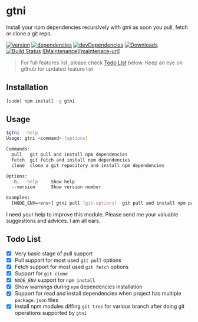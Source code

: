 gtni
====
Install your npm dependencies recursively with gtni as soon you pull, fetch or clone a git repo.

[![version][npm-version]][npm-url] [![dependencies][npm-dependencies]][dep-status] [![devDependencies][npm-dev-dependencies]][devdep-status] [![Downloads][npm-total-downloads]][npm-url] [![Build Status][travis-url]][travis-details] [![Maintenance][maintenace-url]][maintenance-url]

>For full features list, please check [Todo List](#todo-list) below. Keep an eye on github for updated feature list

Installation
-------------
```sh
[sudo] npm install -g gtni
```
Usage
------
```sh
$gtni --help
Usage: gtni <command> [options]

Commands:
  pull   git pull and install npm dependencies
  fetch  git fetch and install npm dependencies
  clone  clone a git repository and install npm dependencies

Options:
  -h, --help     Show help                                             [boolean]
  --version      Show version number                                   [boolean]

Examples:
  [NODE_ENV=<env>] gtni pull [git-options]  git pull and install npm packages

```
I need your help to improve this module. Please send me your valuable suggestions and advices. I am all ears.

Todo List
---------
- [x] Very basic stage of pull support
- [x] Pull support for most used `git pull` options
- [x] Fetch support for most used `git fetch` options
- [x] Support for `git clone`
- [x] `NODE_ENV` support for `npm install`
- [x] Show warnings during `npm` dependencies installation
- [x] Support for read and install dependencies when project has multiple `package.json` files
- [x] Install npm modules diffing `git tree` for various branch after doing git operations supported by `gtni`

[npm-badge]: https://nodei.co/npm/gtni.png?compact=true
[npm-version]: https://img.shields.io/npm/v/gtni.svg?style=flat-square
[npm-dependencies]: https://img.shields.io/david/nmrony/gtni.svg?style=flat-square
[npm-dev-dependencies]: https://img.shields.io/david/dev/nmrony/gtni.svg?style=flat-square
[npm-total-downloads]: https://img.shields.io/npm/dm/gtni.svg?style=flat-square
[npm-url]: https://www.npmjs.com/package/gtni
[dep-status]: https://david-dm.org/nmrony/gtni#info=dependencies&view=table
[devdep-status]: https://david-dm.org/nmrony/gtni#info=devDependencies&view=table
[maintenance-url]: https://img.shields.io/maintenance/yes/2016.svg?style=flat-square
[travis-url]: https://travis-ci.org/nmrony/gtni.svg?branch=master
[travis-details]: https://travis-ci.org/nmrony/gtni
